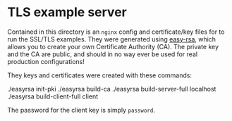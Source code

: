 # TLS example server

Contained in this directory is an `nginx` config and certificate/key files
for to run the SSL/TLS examples.  They were generated using [easy-rsa](https://github.com/OpenVPN/easy-rsa),
which allows you to create your own Certificate Authority (CA).  The private
key and the CA are public, and should in no way ever be used for real
production configurations!

They keys and certificates were created with these commands:

 ./easyrsa init-pki
 ./easyrsa build-ca
 ./easyrsa build-server-full localhost
 ./easyrsa build-client-full client

The password for the client key is simply `password`.
